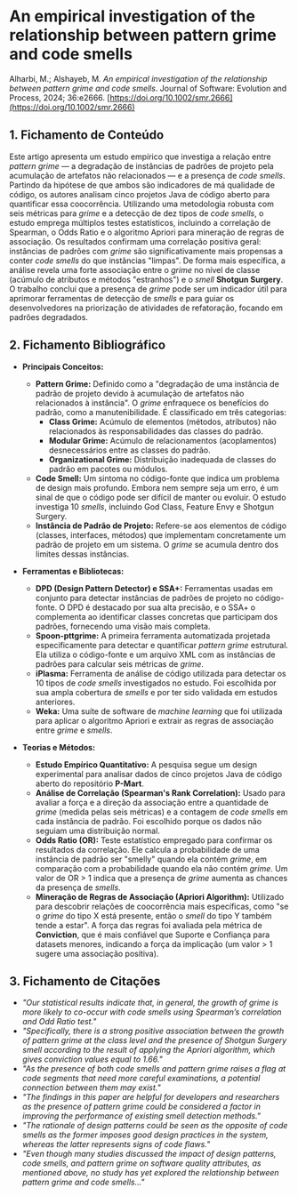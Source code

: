 # An empirical investigation of the relationship between pattern grime and code smells

Alharbi, M.; Alshayeb, M. *An empirical investigation of the relationship between pattern grime and code smells*. Journal of Software: Evolution and Process, 2024; 36:e2666. [https://doi.org/10.1002/smr.2666](https://doi.org/10.1002/smr.2666)

## 1. Fichamento de Conteúdo

Este artigo apresenta um estudo empírico que investiga a relação entre *pattern grime* — a degradação de instâncias de padrões de projeto pela acumulação de artefatos não relacionados — e a presença de *code smells*. Partindo da hipótese de que ambos são indicadores de má qualidade de código, os autores analisam cinco projetos Java de código aberto para quantificar essa coocorrência. Utilizando uma metodologia robusta com seis métricas para *grime* e a detecção de dez tipos de *code smells*, o estudo emprega múltiplos testes estatísticos, incluindo a correlação de Spearman, o Odds Ratio e o algoritmo Apriori para mineração de regras de associação. Os resultados confirmam uma correlação positiva geral: instâncias de padrões com *grime* são significativamente mais propensas a conter *code smells* do que instâncias "limpas". De forma mais específica, a análise revela uma forte associação entre o *grime* no nível de classe (acúmulo de atributos e métodos "estranhos") e o *smell* **Shotgun Surgery**. O trabalho conclui que a presença de *grime* pode ser um indicador útil para aprimorar ferramentas de detecção de *smells* e para guiar os desenvolvedores na priorização de atividades de refatoração, focando em padrões degradados.

## 2. Fichamento Bibliográfico

* **Principais Conceitos:**
    * **Pattern Grime:** Definido como a "degradação de uma instância de padrão de projeto devido à acumulação de artefatos não relacionados à instância". O *grime* enfraquece os benefícios do padrão, como a manutenibilidade. É classificado em três categorias:
        * **Class Grime:** Acúmulo de elementos (métodos, atributos) não relacionados às responsabilidades das classes do padrão.
        * **Modular Grime:** Acúmulo de relacionamentos (acoplamentos) desnecessários entre as classes do padrão.
        * **Organizational Grime:** Distribuição inadequada de classes do padrão em pacotes ou módulos.
    * **Code Smell:** Um sintoma no código-fonte que indica um problema de design mais profundo. Embora nem sempre seja um erro, é um sinal de que o código pode ser difícil de manter ou evoluir. O estudo investiga 10 *smells*, incluindo God Class, Feature Envy e Shotgun Surgery.
    * **Instância de Padrão de Projeto:** Refere-se aos elementos de código (classes, interfaces, métodos) que implementam concretamente um padrão de projeto em um sistema. O *grime* se acumula dentro dos limites dessas instâncias.

* **Ferramentas e Bibliotecas:**
    * **DPD (Design Pattern Detector) e SSA+:** Ferramentas usadas em conjunto para detectar instâncias de padrões de projeto no código-fonte. O DPD é destacado por sua alta precisão, e o SSA+ o complementa ao identificar classes concretas que participam dos padrões, fornecendo uma visão mais completa.
    * **Spoon-pttgrime:** A primeira ferramenta automatizada projetada especificamente para detectar e quantificar *pattern grime* estrutural. Ela utiliza o código-fonte e um arquivo XML com as instâncias de padrões para calcular seis métricas de *grime*.
    * **iPlasma:** Ferramenta de análise de código utilizada para detectar os 10 tipos de *code smells* investigados no estudo. Foi escolhida por sua ampla cobertura de *smells* e por ter sido validada em estudos anteriores.
    * **Weka:** Uma suíte de software de *machine learning* que foi utilizada para aplicar o algoritmo Apriori e extrair as regras de associação entre *grime* e *smells*.

* **Teorias e Métodos:**
    * **Estudo Empírico Quantitativo:** A pesquisa segue um design experimental para analisar dados de cinco projetos Java de código aberto do repositório **P-Mart**.
    * **Análise de Correlação (Spearman's Rank Correlation):** Usado para avaliar a força e a direção da associação entre a quantidade de *grime* (medida pelas seis métricas) e a contagem de *code smells* em cada instância de padrão. Foi escolhido porque os dados não seguiam uma distribuição normal.
    * **Odds Ratio (OR):** Teste estatístico empregado para confirmar os resultados da correlação. Ele calcula a probabilidade de uma instância de padrão ser "smelly" quando ela contém *grime*, em comparação com a probabilidade quando ela não contém *grime*. Um valor de OR > 1 indica que a presença de *grime* aumenta as chances da presença de *smells*.
    * **Mineração de Regras de Associação (Apriori Algorithm):** Utilizado para descobrir relações de coocorrência mais específicas, como "se o *grime* do tipo X está presente, então o *smell* do tipo Y também tende a estar". A força das regras foi avaliada pela métrica de **Conviction**, que é mais confiável que Suporte e Confiança para datasets menores, indicando a força da implicação (um valor > 1 sugere uma associação positiva).

## 3. Fichamento de Citações

* _"Our statistical results indicate that, in general, the growth of grime is more likely to co-occur with code smells using Spearman’s correlation and Odd Ratio test."_
* _"Specifically, there is a strong positive association between the growth of pattern grime at the class level and the presence of Shotgun Surgery smell according to the result of applying the Apriori algorithm, which gives conviction values equal to 1.66."_
* _"As the presence of both code smells and pattern grime raises a flag at code segments that need more careful examinations, a potential connection between them may exist."_
* _"The findings in this paper are helpful for developers and researchers as the presence of pattern grime could be considered a factor in improving the performance of existing smell detection methods."_
* _"The rationale of design patterns could be seen as the opposite of code smells as the former imposes good design practices in the system, whereas the latter represents signs of code flaws."_
* _"Even though many studies discussed the impact of design patterns, code smells, and pattern grime on software quality attributes, as mentioned above, no study has yet explored the relationship between pattern grime and code smells..."_
